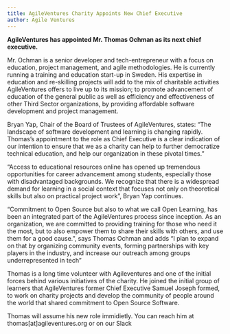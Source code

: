```yaml
---
title: AgileVentures Charity Appoints New Chief Executive
author: Agile Ventures
---
```


**AgileVentures has appointed Mr. Thomas Ochman as its next chief executive.**

Mr. Ochman is a senior developer and tech-entrepreneur with a focus on education, project management, and agile methodologies. He is currently running a training and education start-up in Sweden. His expertise in education and re-skilling projects will add to the mix of charitable activities AgileVentures offers to live up to its mission; to promote advancement of education of the general public as well as efficiency and effectiveness of other Third Sector organizations, by providing affordable software development and project management.

Bryan Yap, Chair of the Board of Trustees of AgileVentures, states: “The landscape of software development and learning is changing rapidly. Thomas’s appointment to the role as Chief Executive is a clear indication of our intention to ensure that we as a charity can help to further democratize technical education, and help our organization in these pivotal times.”

“Access to educational resources online has opened up tremendous opportunities for career advancement among students, especially those with disadvantaged backgrounds. We recognize that there is a widespread demand for learning in a social context that focuses not only on theoretical skills but also on practical project work”, Bryan Yap continues.

“Commitment to Open Source but also to what we call Open Learning, has been an integrated part of the AgileVentures process since inception. As an organization, we are committed to providing training for those who need it the most, but to also empower them to share their skills with others, and use them for a good cause.”, says Thomas Ochman and adds “I plan to expand on that by organizing community events, forming partnerships with key players in the industry, and increase our outreach among groups underrepresented in tech”

Thomas is a long time volunteer with Agileventures and one of the initial forces behind various initiatives of the charity. He joined the initial group of learners that AgileVentures former Chief Executive Samuel Joseph formed, to work on charity projects and develop the community of people around the world that shared commitment to Open Source Software.

Thomas will assume his new role immidietly. You can reach him at thomas[at]agileventures.org or on our Slack